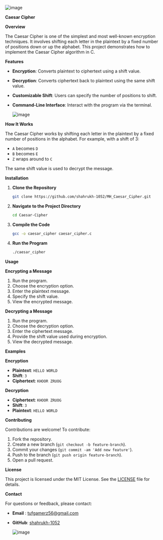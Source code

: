 ![image](https://github.com/user-attachments/assets/c4bfdfeb-5efa-432d-a92d-f21ef8b3cca9)



**Caesar Cipher**

 **Overview**

The Caesar Cipher is one of the simplest and most well-known encryption techniques. It involves shifting each letter in the plaintext by a fixed number of positions down or up the alphabet. This project demonstrates how to implement the Caesar Cipher algorithm in C.

 **Features**

- **Encryption**: Converts plaintext to ciphertext using a shift value.
- **Decryption**: Converts ciphertext back to plaintext using the same shift value.
- **Customizable Shift**: Users can specify the number of positions to shift.
- **Command-Line Interface**: Interact with the program via the terminal.

  ![image](https://github.com/user-attachments/assets/d7663710-7ac8-4671-92a1-215700c0624c)


 **How It Works**

The Caesar Cipher works by shifting each letter in the plaintext by a fixed number of positions in the alphabet. For example, with a shift of 3:
- `A` becomes `D`
- `B` becomes `E`
- `Z` wraps around to `C`

The same shift value is used to decrypt the message.

 **Installation**

1. **Clone the Repository**

   ```bash
   git clone https://github.com/shahrukh-1052/MH_Caesar_Cipher.git
   ```

2. **Navigate to the Project Directory**

   ```bash
   cd Caesar-Cipher
   ```

3. **Compile the Code**

   ```bash
   gcc -o caesar_cipher caesar_cipher.c
   ```

4. **Run the Program**

   ```bash
   ./caesar_cipher
   ```

 **Usage**

**Encrypting a Message**

1. Run the program.
2. Choose the encryption option.
3. Enter the plaintext message.
4. Specify the shift value.
5. View the encrypted message.

 **Decrypting a Message**

1. Run the program.
2. Choose the decryption option.
3. Enter the ciphertext message.
4. Provide the shift value used during encryption.
5. View the decrypted message.

 **Examples**

**Encryption**

- **Plaintext**: `HELLO WORLD`
- **Shift**: `3`
- **Ciphertext**: `KHOOR ZRUOG`

**Decryption**

- **Ciphertext**: `KHOOR ZRUOG`
- **Shift**: `3`
- **Plaintext**: `HELLO WORLD`

 **Contributing**

Contributions are welcome! To contribute:

1. Fork the repository.
2. Create a new branch (`git checkout -b feature-branch`).
3. Commit your changes (`git commit -am 'Add new feature'`).
4. Push to the branch (`git push origin feature-branch`).
5. Open a pull request.

**License**

This project is licensed under the MIT License. See the [LICENSE](LICENSE) file for details.

**Contact**

For questions or feedback, please contact:

- **Email** : tufgamerz56@gmail.com
- **GitHub**: [shahrukh-1052](https://github.com/shahrukh-1052)

  ![image](https://github.com/user-attachments/assets/99fa1620-8d0f-45f7-88f1-8193047d0980)


